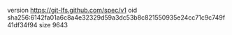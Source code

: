 version https://git-lfs.github.com/spec/v1
oid sha256:6142fa01a6c8a4e32329d59a3dc53b8c821550935e24cc71c9c749f41df34f94
size 9643
